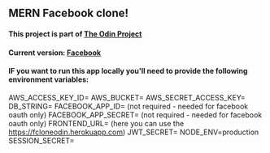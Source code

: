 ## MERN Facebook clone!

#### This project is part of [The Odin Project](http://theodinproject.com)

#### Current version: [Facebook](https://fcloneodin.herokuapp.com/#/)

#### IF you want to run this app locally you'll need to provide the following environment variables:

 AWS_ACCESS_KEY_ID=
 AWS_BUCKET=
 AWS_SECRET_ACCESS_KEY=
 DB_STRING=
 FACEBOOK_APP_ID= (not required - needed for facebook oauth only)
 FACEBOOK_APP_SECRET= (not required - needed for facebook oauth only)
 FRONTEND_URL= (here you can use the https://fcloneodin.herokuapp.com)
 JWT_SECRET=
 NODE_ENV=production
 SESSION_SECRET=
